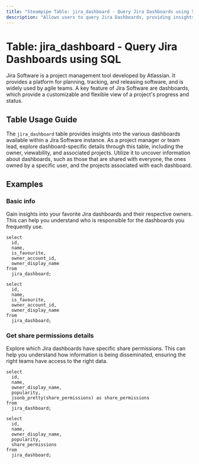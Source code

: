 ```yaml
---
title: "Steampipe Table: jira_dashboard - Query Jira Dashboards using SQL"
description: "Allows users to query Jira Dashboards, providing insights into the various dashboards available in a Jira Software instance."
---
```


# Table: jira_dashboard - Query Jira Dashboards using SQL

Jira Software is a project management tool developed by Atlassian. It provides a platform for planning, tracking, and releasing software, and is widely used by agile teams. A key feature of Jira Software are dashboards, which provide a customizable and flexible view of a project's progress and status.

## Table Usage Guide

The `jira_dashboard` table provides insights into the various dashboards available within a Jira Software instance. As a project manager or team lead, explore dashboard-specific details through this table, including the owner, viewability, and associated projects. Utilize it to uncover information about dashboards, such as those that are shared with everyone, the ones owned by a specific user, and the projects associated with each dashboard.

## Examples

### Basic info
Gain insights into your favorite Jira dashboards and their respective owners. This can help you understand who is responsible for the dashboards you frequently use.

```sql+postgres
select
  id,
  name,
  is_favourite,
  owner_account_id,
  owner_display_name
from
  jira_dashboard;
```

```sql+sqlite
select
  id,
  name,
  is_favourite,
  owner_account_id,
  owner_display_name
from
  jira_dashboard;
```

### Get share permissions details
Explore which Jira dashboards have specific share permissions. This can help you understand how information is being disseminated, ensuring the right teams have access to the right data.

```sql+postgres
select
  id,
  name,
  owner_display_name,
  popularity,
  jsonb_pretty(share_permissions) as share_permissions
from
  jira_dashboard;
```

```sql+sqlite
select
  id,
  name,
  owner_display_name,
  popularity,
  share_permissions
from
  jira_dashboard;
```